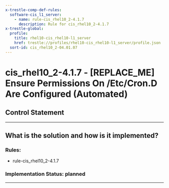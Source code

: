 ```yaml
---
x-trestle-comp-def-rules:
  software-cis_l1_server:
    - name: rule-cis_rhel10_2-4.1.7
      description: Rule for cis_rhel10_2-4.1.7
x-trestle-global:
  profile:
    title: rhel10-cis_rhel10-l1_server
    href: trestle://profiles/rhel10-cis_rhel10-l1_server/profile.json
  sort-id: cis_rhel10_2-04.01.07
---
```


# cis_rhel10_2-4.1.7 - \[REPLACE_ME\] Ensure Permissions On /Etc/Cron.D Are Configured (Automated)

## Control Statement

______________________________________________________________________

## What is the solution and how is it implemented?

<!-- For implementation status enter one of: implemented, partial, planned, alternative, not-applicable -->

<!-- Note that the list of rules under ### Rules: is read-only and changes will not be captured after assembly to JSON -->

<!-- Add control implementation description here for control: cis_rhel10_2-4.1.7 -->

### Rules:

  - rule-cis_rhel10_2-4.1.7

### Implementation Status: planned

______________________________________________________________________
